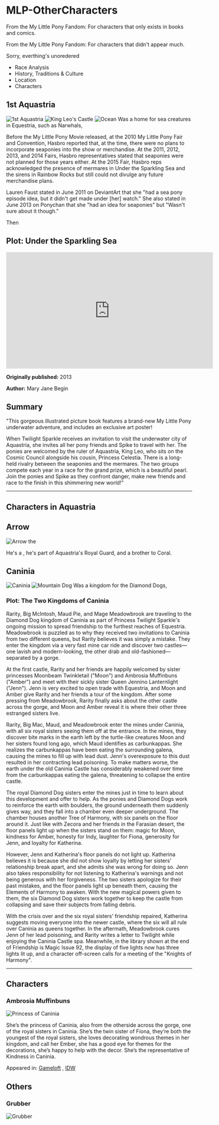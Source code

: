 # MLP-OtherCharacters
From the My Little Pony Fandom: For characters that only exists in books and comics.

From the My Little Pony Fandom: For characters that didn't appear much.

Sorry, everthing's unoredered

- Race Analysis
- History, Traditions & Culture
- Location
- Characters



## 1st Aquastria
![1st Aquastria](https://i.pinimg.com/474x/26/e2/e6/26e2e6ab29ff057381424320126a00c1.jpg)
![King Leo's Castle](https://64.media.tumblr.com/b913d6d703ea79ed35f1e2b4c6d128e6/ea9f8c3506d67f2d-c7/s500x750/52ec8a88243b3705185ce3c4bb0b4ea4f4ba5662.jpg)
![Ocean](https://www.americanillustration.org/MuseNews/6-7-2013_My_Little_Pony_Signing_files/jpeg_004.jpg)
Was a home for sea creatures in Equestria, such as Narwhals, 


Before the My Little Pony Movie released, at the 2010 My Little Pony Fair and Convention, Hasbro reported that, at the time, there were no plans to incorporate seaponies into the show or merchandise. At the 2011, 2012, 2013, and 2014 Fairs, Hasbro representatives stated that seaponies were not planned for those years either. At the 2015 Fair, Hasbro reps acknowledged the presence of mermares in Under the Sparkling Sea and the sirens in Rainbow Rocks but still could not divulge any future merchandise plans.

Lauren Faust stated in June 2011 on DeviantArt that she "had a sea pony episode idea, but it didn't get made under [her] watch." She also stated in June 2013 on Ponychan that she "had an idea for seaponies" but "Wasn't sure about it though."

Then 

## Plot: Under the Sparkling Sea
<iframe width="560" height="315" src="https://www.youtube.com/embed/1Xy9LaP4SF8?si=FxNoK8-TypWgBH_R" title="YouTube video player" frameborder="0" allow="accelerometer; autoplay; clipboard-write; encrypted-media; gyroscope; picture-in-picture; web-share" allowfullscreen></iframe>

**Originally published:** 2013

**Author:** Mary Jane Begin

## Summary

"This gorgeous illustrated picture book features a brand-new My Little Pony underwater adventure, and includes an exclusive art poster!

When Twilight Sparkle receives an invitation to visit the underwater city of Aquastria, she invites all her pony friends and Spike to travel with her. The ponies are welcomed by the ruler of Aquastria, King Leo, who sits on the Cosmic Council alongside his cousin, Princess Celestia. There is a long-held rivalry between the seaponies and the mermares. The two groups compete each year in a race for the grand prize, which is a beautiful pearl. Join the ponies and Spike as they confront danger, make new friends and race to the finish in this shimmering new world!"

---

## Characters in Aquastria

## Arrow
![Arrow the ](https://github.com/JasmineDragonwolf/jasminedragonwolf.github.io/assets/150984751/16dcc59e-a2bb-43be-a3b8-3ab7bff64917)

He's a , he's part of Aquastria's Royal Guard, and a brother to Coral.


## Caninia
![Caninia](https://1.bp.blogspot.com/-BgwAyrt56cY/YIjIQap5DBI/AAAAAAAAlUc/2aDqKGniOloqK0s9zOHrMiq5ry13cG7cACLcBGAsYHQ/w416-h640/caninia.png)
![Mountain Dog]()
Was a kingdom for the Diamond Dogs, 


### Plot: The Two Kingdoms of Caninia
Rarity, Big McIntosh, Maud Pie, and Mage Meadowbrook are traveling to the Diamond Dog kingdom of Caninia as part of Princess Twilight Sparkle's ongoing mission to spread friendship to the furthest reaches of Equestria. Meadowbrook is puzzled as to why they received two invitations to Caninia from two different queens, but Rarity believes it was simply a mistake. They enter the kingdom via a very fast mine car ride and discover two castles—one lavish and modern-looking, the other drab and old-fashioned—separated by a gorge.

At the first castle, Rarity and her friends are happily welcomed by sister princesses Moonbeam Twinkletail ("Moon") and Ambrosia Muffinbuns ("Amber") and meet with their sickly sister Queen Jennino Lanternlight ("Jenn"). Jenn is very excited to open trade with Equestria, and Moon and Amber give Rarity and her friends a tour of the kingdom. After some pressing from Meadowbrook, Rarity finally asks about the other castle across the gorge, and Moon and Amber reveal it is where their other three estranged sisters live.

Rarity, Big Mac, Maud, and Meadowbrook enter the mines under Caninia, with all six royal sisters seeing them off at the entrance. In the mines, they discover bite marks in the earth left by the turtle-like creatures Moon and her sisters found long ago, which Maud identifies as carbunkappas. She realizes the carbunkappas have been eating the surrounding galena, causing the mines to fill up with lead dust. Jenn's overexposure to this dust resulted in her contracting lead poisoning. To make matters worse, the earth under the old Caninia Castle has considerably weakened over time from the carbunkappas eating the galena, threatening to collapse the entire castle.

The royal Diamond Dog sisters enter the mines just in time to learn about this development and offer to help. As the ponies and Diamond Dogs work to reinforce the earth with boulders, the ground underneath them suddenly gives way, and they fall into a chamber even deeper underground. The chamber houses another Tree of Harmony, with six panels on the floor around it. Just like with Zecora and her friends in the Farasian desert, the floor panels light up when the sisters stand on them: magic for Moon, kindness for Amber, honesty for Indy, laughter for Fiona, generosity for Jenn, and loyalty for Katherina.

However, Jenn and Katherina's floor panels do not light up. Katherina believes it is because she did not show loyalty by letting her sisters' relationship break apart, and she admits she was wrong for doing so. Jenn also takes responsibility for not listening to Katherina's warnings and not being generous with her forgiveness. The two sisters apologize for their past mistakes, and the floor panels light up beneath them, causing the Elements of Harmony to awaken. With the new magical powers given to them, the six Diamond Dog sisters work together to keep the castle from collapsing and save their subjects from falling debris.

With the crisis over and the six royal sisters' friendship repaired, Katherina suggests moving everyone into the newer castle, where the six will all rule over Caninia as queens together. In the aftermath, Meadowbrook cures Jenn of her lead poisoning, and Rarity writes a letter to Twilight while enjoying the Caninia Castle spa. Meanwhile, in the library shown at the end of Friendship is Magic Issue 92, the display of five lights now has three lights lit up, and a character off-screen calls for a meeting of the "Knights of Harmony".

---

## Characters

### Ambrosia Muffinbuns
![Princess of Caninia](https://static.miraheze.org/mylittleponywiki/thumb/a/a0/ANNUAL2021_Amber.png/270px-ANNUAL2021_Amber.png)

She’s the princess of Caninia, also from the otherside across the gorge, one of the royal sisters in Caninia. She’s the twin sister of Fiona, they’re both the youngest of the royal sisters, she loves decorating wondrous themes in her kingdom, and call her Ember, she has a good eye for themes for the decorations, she’s happy to help with the decor. She’s the representative of Kindness in Caninia.


Appeared in:
[Gameloft](https://mlp-gameloft.fandom.com/wiki/Princess_Ambrosia_Muffinbuns#Character)
,
[IDW](https://mlp.fandom.com/wiki/My_Little_Pony_Annual_2021)

## Others

### Grubber
![Grubber]()


